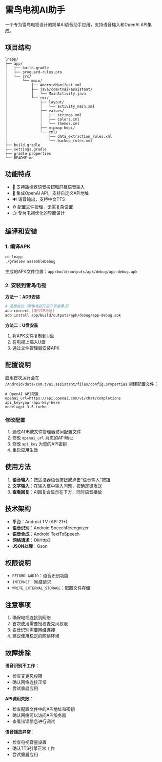 # 雷鸟电视AI助手

一个专为雷鸟电视设计的简单AI语音助手应用，支持语音输入和OpenAI API集成。

## 项目结构

```
lnapp/
├── app/
│   ├── build.gradle
│   ├── proguard-rules.pro
│   └── src/
│       └── main/
│           ├── AndroidManifest.xml
│           ├── java/com/tvai/assistant/
│           │   └── MainActivity.java
│           └── res/
│               ├── layout/
│               │   └── activity_main.xml
│               ├── values/
│               │   ├── strings.xml
│               │   ├── colors.xml
│               │   └── themes.xml
│               ├── mipmap-hdpi/
│               └── xml/
│                   ├── data_extraction_rules.xml
│                   └── backup_rules.xml
├── build.gradle
├── settings.gradle
├── gradle.properties
└── README.md
```

## 功能特点

- 🎤 支持遥控器语音按钮和屏幕语音输入
- 🤖 集成OpenAI API，支持自定义API地址
- 🔊 语音输出，支持中文TTS
- ⚙️ 配置文件管理，无需复杂设置
- 📺 专为电视优化的界面设计

## 编译和安装

### 1. 编译APK
```bash
cd lnapp
./gradlew assembleDebug
```

生成的APK文件位置：`app/build/outputs/apk/debug/app-debug.apk`

### 2. 安装到雷鸟电视

**方法一：ADB安装**
```bash
# 连接电视（确保电视开启开发者模式）
adb connect [电视IP地址]
adb install app/build/outputs/apk/debug/app-debug.apk
```

**方法二：U盘安装**
1. 将APK文件复制到U盘
2. 在电视上插入U盘
3. 通过文件管理器安装APK

## 配置说明

应用首次运行会在 `/Android/data/com.tvai.assistant/files/config.properties` 创建配置文件：

```properties
# OpenAI API配置
openai_url=https://api.openai.com/v1/chat/completions
api_key=your-api-key-here
model=gpt-3.5-turbo
```

### 修改配置
1. 通过ADB或文件管理器访问配置文件
2. 修改 `openai_url` 为您的API地址
3. 修改 `api_key` 为您的API密钥
4. 重启应用生效

## 使用方法

1. **语音输入**：按遥控器语音按钮或点击"语音输入"按钮
2. **文字输入**：在输入框中输入问题，按确定键发送
3. **查看回复**：AI回复会显示在下方，同时语音播放

## 技术架构

- **平台**：Android TV (API 21+)
- **语音识别**：Android SpeechRecognizer
- **语音合成**：Android TextToSpeech
- **网络请求**：OkHttp3
- **JSON处理**：Gson

## 权限说明

- `RECORD_AUDIO`：语音识别功能
- `INTERNET`：网络请求
- `WRITE_EXTERNAL_STORAGE`：配置文件存储

## 注意事项

1. 确保电视连接到网络
2. 首次使用需要授权麦克风权限
3. 语音识别需要网络连接
4. 建议使用稳定的网络环境

## 故障排除

**语音识别不工作**：
- 检查麦克风权限
- 确认网络连接正常
- 尝试重启应用

**API调用失败**：
- 检查配置文件中的API地址和密钥
- 确认网络可以访问API服务器
- 查看错误信息进行调试

**语音播放异常**：
- 检查电视音量设置
- 确认TTS引擎正常工作
- 尝试重启应用
